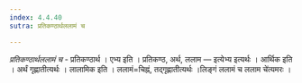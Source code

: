 ```yaml
---
index: 4.4.40
sutra: प्रतिकण्ठार्थललामं च

---
```

_प्रतिकण्ठार्थललामं च_ - प्रतिकण्ठार्थ । एभ्य इति । प्रतिकण्ठ, अर्थ, ललाम — इत्येभ्य इत्यर्थः । आर्थिक इति । अर्थं गृह्णातीत्यर्थः । लालामिक इति । ललामं=चिह्नं, तद्गृह्णातीत्यर्थः ।लिङ्गं ललामं च ललाम चे॑त्यमरः । 